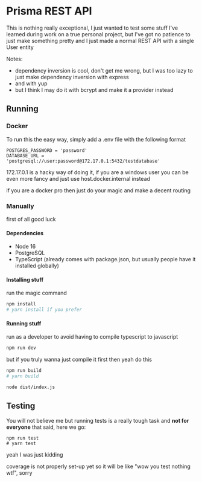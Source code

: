 # Prisma REST API

This is nothing really exceptional, I just wanted to test some stuff I've learned during work on a true personal project,
but I've got no patience to just make something pretty and I just made a normal REST API with a single User entity

Notes: 
- dependency inversion is cool, don't get me wrong, but I was too lazy to just make dependency inversion with express
- and with yup
- but I think I may do it with bcrypt and make it a provider instead

## Running

### Docker
To run this the easy way, simply add a .env file with the following format

```
POSTGRES_PASSWORD = 'password'
DATABASE_URL = 'postgresql://user:password@172.17.0.1:5432/testdatabase'
```

172.17.0.1 is a hacky way of doing it, if you are a windows user you can be even more fancy and just use host.docker.internal instead

if you are a docker pro then just do your magic and make a decent routing

### Manually

first of all good luck

#### Dependencies
- Node 16
- PostgreSQL
- TypeScript (already comes with package.json, but usually people have it installed globally)

#### Installing stuff

run the magic command

```bash
npm install
# yarn install if you prefer
```

#### Running stuff

run as a developer to avoid having to compile typescript to javascript

```bash
npm run dev
```

but if you truly wanna just compile it first then yeah do this

```bash
npm run build
# yarn build

node dist/index.js
```

## Testing

You will not believe me but running tests is a really tough task and **not for everyone**
that said, here we go:

```
npm run test
# yarn test
```

yeah I was just kidding

coverage is not properly set-up yet so it will be like "wow you test nothing wtf", sorry
